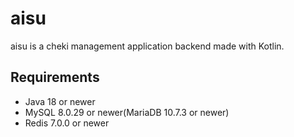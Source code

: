 # aisu
aisu is a cheki management application backend made with Kotlin.

## Requirements
- Java 18 or newer
- MySQL 8.0.29 or newer(MariaDB 10.7.3 or newer)
- Redis 7.0.0 or newer
